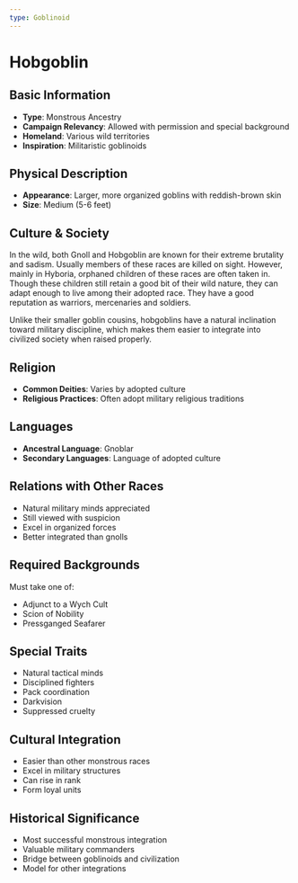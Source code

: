 ```yaml
---
type: Goblinoid
---
```


# Hobgoblin

## Basic Information
- **Type**: Monstrous Ancestry
- **Campaign Relevancy**: Allowed with permission and special background
- **Homeland**: Various wild territories
- **Inspiration**: Militaristic goblinoids

## Physical Description
- **Appearance**: Larger, more organized goblins with reddish-brown skin
- **Size**: Medium (5-6 feet)

## Culture & Society
In the wild, both Gnoll and Hobgoblin are known for their extreme brutality and sadism. Usually members of these races are killed on sight. However, mainly in Hyboria, orphaned children of these races are often taken in. Though these children still retain a good bit of their wild nature, they can adapt enough to live among their adopted race. They have a good reputation as warriors, mercenaries and soldiers.

Unlike their smaller goblin cousins, hobgoblins have a natural inclination toward military discipline, which makes them easier to integrate into civilized society when raised properly.

## Religion
- **Common Deities**: Varies by adopted culture
- **Religious Practices**: Often adopt military religious traditions

## Languages
- **Ancestral Language**: Gnoblar
- **Secondary Languages**: Language of adopted culture

## Relations with Other Races
- Natural military minds appreciated
- Still viewed with suspicion
- Excel in organized forces
- Better integrated than gnolls

## Required Backgrounds
Must take one of:
- Adjunct to a Wych Cult
- Scion of Nobility
- Pressganged Seafarer

## Special Traits
- Natural tactical minds
- Disciplined fighters
- Pack coordination
- Darkvision
- Suppressed cruelty

## Cultural Integration
- Easier than other monstrous races
- Excel in military structures
- Can rise in rank
- Form loyal units

## Historical Significance
- Most successful monstrous integration
- Valuable military commanders
- Bridge between goblinoids and civilization
- Model for other integrations